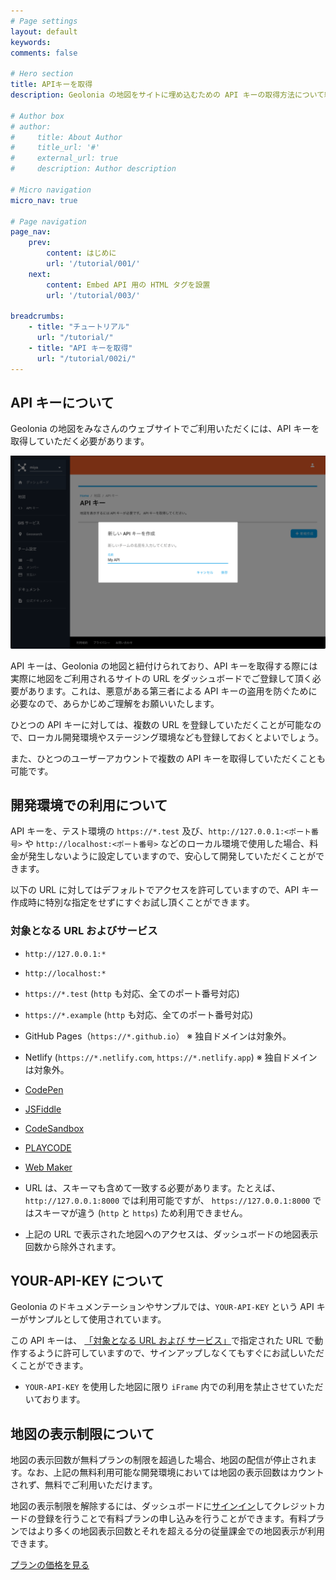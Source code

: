 ```yaml
---
# Page settings
layout: default
keywords:
comments: false

# Hero section
title: APIキーを取得
description: Geolonia の地図をサイトに埋め込むための API キーの取得方法について紹介します。

# Author box
# author:
#     title: About Author
#     title_url: '#'
#     external_url: true
#     description: Author description

# Micro navigation
micro_nav: true

# Page navigation
page_nav:
    prev:
        content: はじめに
        url: '/tutorial/001/'
    next:
        content: Embed API 用の HTML タグを設置
        url: '/tutorial/003/'

breadcrumbs:
    - title: "チュートリアル"
      url: "/tutorial/"
    - title: "API キーを取得"
      url: "/tutorial/002i/"
---
```


## API キーについて

Geolonia の地図をみなさんのウェブサイトでご利用いただくには、API キーを取得していただく必要があります。

![](/img/dashboard-get-api-key.png )

API キーは、Geolonia の地図と紐付けられており、API キーを取得する際には実際に地図をご利用されるサイトの URL をダッシュボードでご登録して頂く必要があります。これは、悪意がある第三者による API キーの盗用を防ぐために必要なので、あらかじめご理解をお願いいたします。

ひとつの API キーに対しては、複数の URL を登録していただくことが可能なので、ローカル開発環境やステージング環境なども登録しておくとよいでしょう。

また、ひとつのユーザーアカウントで複数の API キーを取得していただくことも可能です。

## 開発環境での利用について

API キーを、テスト環境の `https://*.test` 及び、`http://127.0.0.1:<ポート番号>` や `http://localhost:<ポート番号>` などのローカル環境で使用した場合、料金が発生しないように設定していますので、安心して開発していただくことができます。

以下の URL に対してはデフォルトでアクセスを許可していますので、API キー作成時に特別な指定をせずにすぐお試し頂くことができます。

### 対象となる URL およびサービス

* `http://127.0.0.1:*`
* `http://localhost:*`
* `https://*.test` (`http` も対応、全てのポート番号対応)
* `https://*.example` (`http` も対応、全てのポート番号対応)
* GitHub Pages（`https://*.github.io`） ※ 独自ドメインは対象外。
* Netlify (`https://*.netlify.com`, `https://*.netlify.app`) ※ 独自ドメインは対象外。
* [CodePen](https://codepen.io/)
* [JSFiddle](https://jsfiddle.net/)
* [CodeSandbox](https://codesandbox.io/)
* [PLAYCODE](https://playcode.io)
* [Web Maker](https://webmaker.app)

* URL は、スキーマも含めて一致する必要があります。たとえば、`http://127.0.0.1:8000` では利用可能ですが、 `https://127.0.0.1:8000` ではスキーマが違う (`http` と `https`) ため利用できません。
* 上記の URL で表示された地図へのアクセスは、ダッシュボードの地図表示回数から除外されます。


## YOUR-API-KEY について

Geolonia のドキュメンテーションやサンプルでは、`YOUR-API-KEY` という API キーがサンプルとして使用されています。

この API キーは、 [「対象となる URL および サービス」](#対象となる-url-および-サービス)で指定された URL で動作するように許可していますので、サインアップしなくてもすぐにお試しいただくことができます。

* `YOUR-API-KEY` を使用した地図に限り `iFrame` 内での利用を禁止させていただいております。

## 地図の表示制限について

地図の表示回数が無料プランの制限を超過した場合、地図の配信が停止されます。なお、上記の無料利用可能な開発環境においては地図の表示回数はカウントされず、無料でご利用いただけます。

地図の表示制限を解除するには、ダッシュボードに[サインイン](https://app.geolonia.com/#/signin)してクレジットカードの登録を行うことで有料プランの申し込みを行うことができます。有料プランではより多くの地図表示回数とそれを超える分の従量課金での地図表示が利用できます。

[プランの価格を見る](https://geolonia.com/pricing/)
